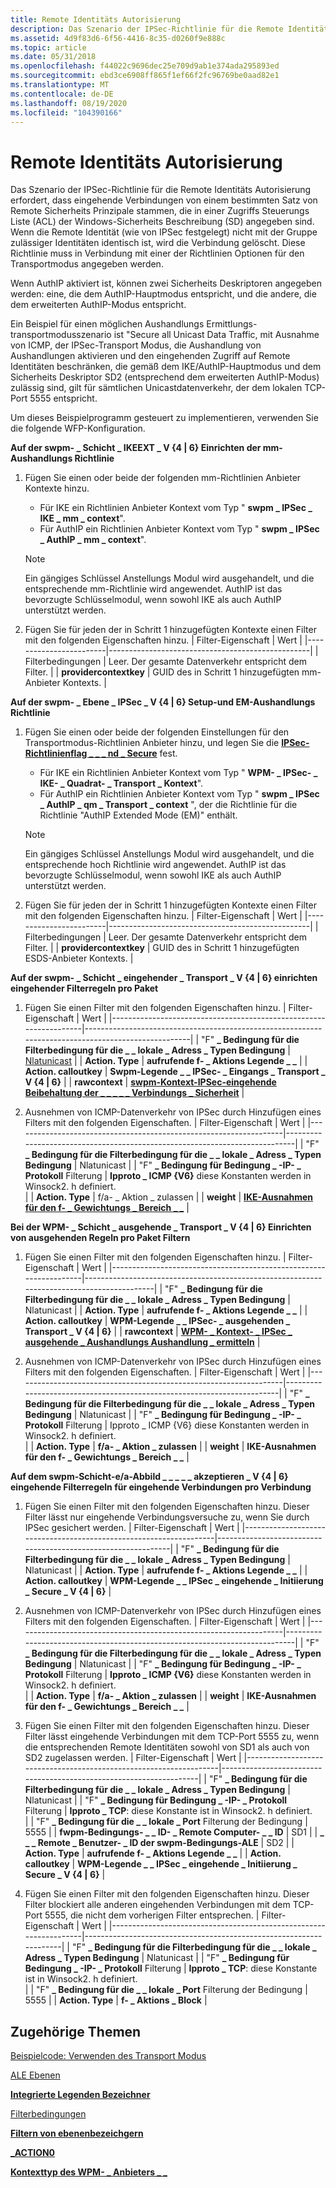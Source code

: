```yaml
---
title: Remote Identitäts Autorisierung
description: Das Szenario der IPSec-Richtlinie für die Remote Identitäts Autorisierung erfordert, dass eingehende Verbindungen von einem bestimmten Satz von Remote Sicherheits Prinzipale stammen, die in einer Zugriffs Steuerungs Liste (ACL) der Windows-Sicherheits Beschreibung (SD) angegeben sind.
ms.assetid: 4d9f83d6-6f56-4416-8c35-d0260f9e888c
ms.topic: article
ms.date: 05/31/2018
ms.openlocfilehash: f44022c9696dec25e709d9ab1e374ada295893ed
ms.sourcegitcommit: ebd3ce6908ff865f1ef66f2fc96769be0aad82e1
ms.translationtype: MT
ms.contentlocale: de-DE
ms.lasthandoff: 08/19/2020
ms.locfileid: "104390166"
---
```

# <a name="remote-identity-authorization"></a>Remote Identitäts Autorisierung

Das Szenario der IPSec-Richtlinie für die Remote Identitäts Autorisierung erfordert, dass eingehende Verbindungen von einem bestimmten Satz von Remote Sicherheits Prinzipale stammen, die in einer Zugriffs Steuerungs Liste (ACL) der Windows-Sicherheits Beschreibung (SD) angegeben sind. Wenn die Remote Identität (wie von IPSec festgelegt) nicht mit der Gruppe zulässiger Identitäten identisch ist, wird die Verbindung gelöscht. Diese Richtlinie muss in Verbindung mit einer der Richtlinien Optionen für den Transportmodus angegeben werden.

Wenn AuthIP aktiviert ist, können zwei Sicherheits Deskriptoren angegeben werden: eine, die dem AuthIP-Hauptmodus entspricht, und die andere, die dem erweiterten AuthIP-Modus entspricht.

Ein Beispiel für einen möglichen Aushandlungs Ermittlungs-transportmodusszenario ist "Secure all Unicast Data Traffic, mit Ausnahme von ICMP, der IPSec-Transport Modus, die Aushandlung von Aushandlungen aktivieren und den eingehenden Zugriff auf Remote Identitäten beschränken, die gemäß dem IKE/AuthIP-Hauptmodus und dem Sicherheits Deskriptor SD2 (entsprechend dem erweiterten AuthIP-Modus) zulässig sind, gilt für sämtlichen Unicastdatenverkehr, der dem lokalen TCP-Port 5555 entspricht.

Um dieses Beispielprogramm gesteuert zu implementieren, verwenden Sie die folgende WFP-Konfiguration.

<dl>

**Auf der swpm- \_ Schicht \_ IKEEXT \_ V {4 \| 6} Einrichten der mm-Aushandlungs Richtlinie**  

1.  Fügen Sie einen oder beide der folgenden mm-Richtlinien Anbieter Kontexte hinzu.  
    -   Für IKE ein Richtlinien Anbieter Kontext vom Typ " **swpm \_ IPSec \_ IKE \_ mm \_ context**".
    -   Für AuthIP ein Richtlinien Anbieter Kontext vom Typ " **swpm \_ IPSec \_ AuthIP \_ mm \_ context**".

    > [!Note]  
    > Ein gängiges Schlüssel Anstellungs Modul wird ausgehandelt, und die entsprechende mm-Richtlinie wird angewendet. AuthIP ist das bevorzugte Schlüsselmodul, wenn sowohl IKE als auch AuthIP unterstützt werden.

     

2.  Fügen Sie für jeden der in Schritt 1 hinzugefügten Kontexte einen Filter mit den folgenden Eigenschaften hinzu. 
    | Filter-Eigenschaft        | Wert                                            |
    |------------------------|--------------------------------------------------|
    | Filterbedingungen   | Leer. Der gesamte Datenverkehr entspricht dem Filter.        |
    | **providercontextkey** | GUID des in Schritt 1 hinzugefügten mm-Anbieter Kontexts. |

        

**Auf der swpm- \_ Ebene \_ IPSec \_ V {4 \| 6} Setup-und EM-Aushandlungs Richtlinie**  

1.  Fügen Sie einen oder beide der folgenden Einstellungen für den Transportmodus-Richtlinien Anbieter hinzu, und legen Sie die [**IPSec-Richtlinienflag \_ \_ \_ nd \_ Secure**](/windows/desktop/api/Ipsectypes/ns-ipsectypes-ipsec_transport_policy0) fest.  
    -   Für IKE ein Richtlinien Anbieter Kontext vom Typ " **WPM- \_ IPSec- \_ IKE- \_ Quadrat- \_ Transport \_ Kontext**".
    -   Für AuthIP ein Richtlinien Anbieter Kontext vom Typ " **swpm \_ IPSec \_ AuthIP \_ qm \_ Transport \_ context** ", der die Richtlinie für die Richtlinie "AuthIP Extended Mode (EM)" enthält.

    > [!Note]  
    > Ein gängiges Schlüssel Anstellungs Modul wird ausgehandelt, und die entsprechende hoch Richtlinie wird angewendet. AuthIP ist das bevorzugte Schlüsselmodul, wenn sowohl IKE als auch AuthIP unterstützt werden.

     

2.  Fügen Sie für jeden der in Schritt 1 hinzugefügten Kontexte einen Filter mit den folgenden Eigenschaften hinzu. 
    | Filter-Eigenschaft        | Wert                                            |
    |------------------------|--------------------------------------------------|
    | Filterbedingungen   | Leer. Der gesamte Datenverkehr entspricht dem Filter.        |
    | **providercontextkey** | GUID des in Schritt 1 hinzugefügten ESDS-Anbieter Kontexts. |

        

**Auf der swpm- \_ Schicht \_ eingehender \_ Transport \_ V {4 \| 6} einrichten eingehender Filterregeln pro Paket**  

1.  Fügen Sie einen Filter mit den folgenden Eigenschaften hinzu. 
    | Filter-Eigenschaft                                                   | Wert                                                                                              |
    |-------------------------------------------------------------------|----------------------------------------------------------------------------------------------------|
    | "F" **\_ Bedingung für die Filterbedingung für die \_ \_ lokale \_ Adress \_ Typen Bedingung** | [Nlatunicast](/windows/win32/api/nldef/ne-nldef-nl_address_type)                                      |
    | **Action. Type**                                                   | **aufrufende f- \_ Aktions Legende \_ \_**                                                              |
    | **Action. calloutkey**                                             | **Swpm-Legende \_ \_ IPSec- \_ Eingangs \_ Transport \_ V {4 \| 6}**                                              |
    | **rawcontext**                                                    | [**swpm-Kontext-IPSec-eingehende Beibehaltung der \_ \_ \_ \_ \_ Verbindungs \_ Sicherheit**](filter-context-identifiers.md) |

        
2.  Ausnehmen von ICMP-Datenverkehr von IPSec durch Hinzufügen eines Filters mit den folgenden Eigenschaften. 
    | Filter-Eigenschaft                                                   | Wert                                                                      |
    |-------------------------------------------------------------------|----------------------------------------------------------------------------|
    | "F" **\_ Bedingung für die Filterbedingung für die \_ \_ lokale \_ Adress \_ Typen Bedingung** | Nlatunicast                                                                |
    | "F" **\_ Bedingung für Bedingung \_ -IP- \_ Protokoll** Filterung             | **Ipproto \_ ICMP {V6}** diese Konstanten werden in Winsock2. h definiert.<br/> |
    | **Action. Type**                                                   | f/a- \_ Aktion \_ zulassen                                                        |
    | **weight**                                                        | [**IKE-Ausnahmen für den f- \_ Gewichtungs \_ Bereich \_ \_**](filter-weight-identifiers.md)  |

        

**Bei der WPM- \_ Schicht \_ ausgehende \_ Transport \_ V {4 \| 6} Einrichten von ausgehenden Regeln pro Paket Filtern**  

1.  Fügen Sie einen Filter mit den folgenden Eigenschaften hinzu. 
    | Filter-Eigenschaft                                                   | Wert                                                                                     |
    |-------------------------------------------------------------------|-------------------------------------------------------------------------------------------|
    | "F" **\_ Bedingung für die Filterbedingung für die \_ \_ lokale \_ Adress \_ Typen Bedingung** | Nlatunicast                                                                               |
    | **Action. Type**                                                   | **aufrufende f- \_ Aktions Legende \_ \_**                                                     |
    | **Action. calloutkey**                                             | **WPM-Legende \_ \_ IPSec- \_ ausgehenden \_ Transport \_ V {4 \| 6}**                                    |
    | **rawcontext**                                                    | [**WPM- \_ Kontext- \_ IPSec \_ ausgehende \_ Aushandlungs Aushandlung \_ ermitteln**](filter-context-identifiers.md) |

        
2.  Ausnehmen von ICMP-Datenverkehr von IPSec durch Hinzufügen eines Filters mit den folgenden Eigenschaften. 
    | Filter-Eigenschaft                                                   | Wert                                                                  |
    |-------------------------------------------------------------------|------------------------------------------------------------------------|
    | "F" **\_ Bedingung für die Filterbedingung für die \_ \_ lokale \_ Adress \_ Typen Bedingung** | Nlatunicast                                                            |
    | "F" **\_ Bedingung für Bedingung \_ -IP- \_ Protokoll** Filterung             | Ipproto \_ ICMP {V6} diese Konstanten werden in Winsock2. h definiert.<br/> |
    | **Action. Type**                                                   | **f/a- \_ Aktion \_ zulassen**                                                |
    | **weight**                                                        | **IKE-Ausnahmen für den f- \_ Gewichtungs \_ Bereich \_ \_**                               |

        

**Auf dem swpm-Schicht-e/a-Abbild \_ \_ \_ \_ \_ akzeptieren \_ V {4 \| 6} eingehende Filterregeln für eingehende Verbindungen pro Verbindung**  

1.  Fügen Sie einen Filter mit den folgenden Eigenschaften hinzu. Dieser Filter lässt nur eingehende Verbindungsversuche zu, wenn Sie durch IPSec gesichert werden. 
    | Filter-Eigenschaft                                                   | Wert                                                        |
    |-------------------------------------------------------------------|--------------------------------------------------------------|
    | "F" **\_ Bedingung für die Filterbedingung für die \_ \_ lokale \_ Adress \_ Typen Bedingung** | Nlatunicast                                                  |
    | **Action. Type**                                                   | **aufrufende f- \_ Aktions Legende \_ \_**                        |
    | **Action. calloutkey**                                             | **WPM-Legende \_ \_ IPSec \_ eingehende \_ Initiierung \_ Secure \_ V {4 \| 6}** |

        
2.  Ausnehmen von ICMP-Datenverkehr von IPSec durch Hinzufügen eines Filters mit den folgenden Eigenschaften. 
    | Filter-Eigenschaft                                                   | Wert                                                                      |
    |-------------------------------------------------------------------|----------------------------------------------------------------------------|
    | "F" **\_ Bedingung für die Filterbedingung für die \_ \_ lokale \_ Adress \_ Typen Bedingung** | Nlatunicast                                                                |
    | "F" **\_ Bedingung für Bedingung \_ -IP- \_ Protokoll** Filterung             | **Ipproto \_ ICMP {V6}** diese Konstanten werden in Winsock2. h definiert.<br/> |
    | **Action. Type**                                                   | **f/a- \_ Aktion \_ zulassen**                                                    |
    | **weight**                                                        | **IKE-Ausnahmen für den f- \_ Gewichtungs \_ Bereich \_ \_**                                   |

        
3.  Fügen Sie einen Filter mit den folgenden Eigenschaften hinzu. Dieser Filter lässt eingehende Verbindungen mit dem TCP-Port 5555 zu, wenn die entsprechenden Remote Identitäten sowohl von SD1 als auch von SD2 zugelassen werden. 
    | Filter-Eigenschaft                                                   | Wert                                                              |
    |-------------------------------------------------------------------|--------------------------------------------------------------------|
    | "F" **\_ Bedingung für die Filterbedingung für die \_ \_ lokale \_ Adress \_ Typen Bedingung** | Nlatunicast                                                        |
    | "F" **\_ Bedingung für Bedingung \_ -IP- \_ Protokoll** Filterung             | **Ipproto \_ TCP**: diese Konstante ist in Winsock2. h definiert.<br/> |
    | "F" **\_ Bedingung für die \_ \_ lokale \_ Port** Filterung der Bedingung          | 5555                                                               |
    | **fwpm-Bedingungs- \_ \_ ID- \_ Remote Computer- \_ \_ ID**                     | SD1                                                                |
    | **\_ \_ \_ Remote \_ Benutzer- \_ ID der swpm-Bedingungs-ALE**                        | SD2                                                                |
    | **Action. Type**                                                   | **aufrufende f- \_ Aktions Legende \_ \_**                              |
    | **Action. calloutkey**                                             | **WPM-Legende \_ \_ IPSec \_ eingehende \_ Initiierung \_ Secure \_ V {4 \| 6}**       |

        
4.  Fügen Sie einen Filter mit den folgenden Eigenschaften hinzu. Dieser Filter blockiert alle anderen eingehenden Verbindungen mit dem TCP-Port 5555, die nicht dem vorherigen Filter entsprechen. 
    | Filter-Eigenschaft                                                   | Wert                                                              |
    |-------------------------------------------------------------------|--------------------------------------------------------------------|
    | "F" **\_ Bedingung für die Filterbedingung für die \_ \_ lokale \_ Adress \_ Typen Bedingung** | Nlatunicast                                                        |
    | "F" **\_ Bedingung für Bedingung \_ -IP- \_ Protokoll** Filterung             | **Ipproto \_ TCP**: diese Konstante ist in Winsock2. h definiert.<br/> |
    | "F" **\_ Bedingung für die \_ \_ lokale \_ Port** Filterung der Bedingung          | 5555                                                               |
    | **Action. Type**                                                   | **f- \_ Aktions \_ Block**                                             |

        

</dl>

## <a name="related-topics"></a>Zugehörige Themen

<dl> <dt>

[Beispielcode: Verwenden des Transport Modus](using-transport-mode.md)
</dt> <dt>

[ALE Ebenen](ale-layers.md)
</dt> <dt>

[**Integrierte Legenden Bezeichner**](built-in-callout-identifiers.md)
</dt> <dt>

[Filterbedingungen](filtering-conditions.md)
</dt> <dt>

[**Filtern von ebenenbezeichgern**](management-filtering-layer-identifiers-.md)
</dt> <dt>

[**\_ACTION0**](/windows/desktop/api/Fwpmtypes/ns-fwpmtypes-fwpm_action0)
</dt> <dt>

[**Kontexttyp des WPM- \_ Anbieters \_ \_**](/windows/desktop/api/Fwpmtypes/ne-fwpmtypes-fwpm_provider_context_type)
</dt> </dl>

 

